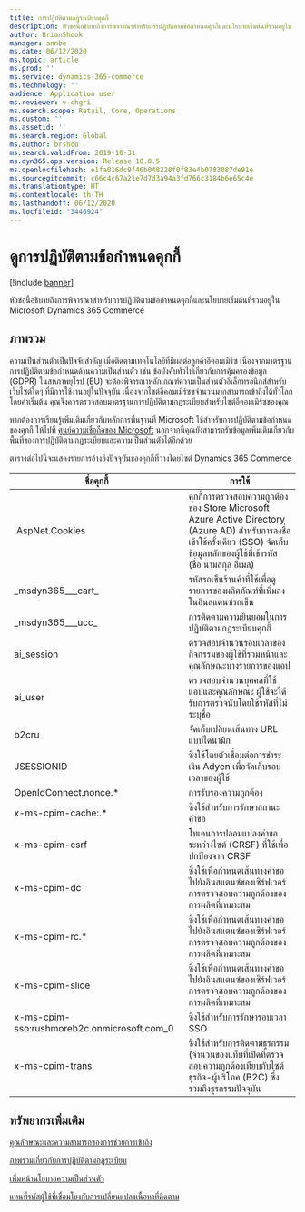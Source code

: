 ```yaml
---
title: การปฏิบัติตามกฎระเบียบคุกกี้
description: หัวข้อนี้อธิบายถึงการพิจารณาสำหรับการปฏิบัติตามข้อกำหนดคุกกี้และนโยบายเริ่มต้นที่รวมอยู่ใน Microsoft Dynamics 365 Commerce
author: BrianShook
manager: annbe
ms.date: 06/12/2020
ms.topic: article
ms.prod: ''
ms.service: dynamics-365-commerce
ms.technology: ''
audience: Application user
ms.reviewer: v-chgri
ms.search.scope: Retail, Core, Operations
ms.custom: ''
ms.assetid: ''
ms.search.region: Global
ms.author: brshoo
ms.search.validFrom: 2019-10-31
ms.dyn365.ops.version: Release 10.0.5
ms.openlocfilehash: e1fa016dc9f46b048220f0f83e4b0783087de91e
ms.sourcegitcommit: c66c4c67a21e7d7d3a94a3fd766c3184b6e65c4e
ms.translationtype: HT
ms.contentlocale: th-TH
ms.lasthandoff: 06/12/2020
ms.locfileid: "3446924"
---
```

# <a name="cookie-compliance"></a>ดูการปฏิบัติตามข้อกำหนดคุกกี้

[!include [banner](includes/banner.md)]

หัวข้อนี้อธิบายถึงการพิจารณาสำหรับการปฏิบัติตามข้อกำหนดคุกกี้และนโยบายเริ่มต้นที่รวมอยู่ใน Microsoft Dynamics 365 Commerce

## <a name="overview"></a>ภาพรวม

ความเป็นส่วนตัวเป็นปัจจัยสำคัญ เมื่อติดตามเทคโนโลยีที่มีผลต่อลูกค้าอีคอมเมิร์ซ เนื่องจากมาตรฐานการปฏิบัติตามข้อกำหนดด้านความเป็นส่วนตัว เช่น ข้อบังคับทั่วไปเกี่ยวกับการคุ้มครองข้อมูล (GDPR) ในสหภาพยุโรป (EU) จะต้องพิจารณาหลักเกณฑ์ความเป็นส่วนตัวอิเล็กทรอนิกส์สำหรับเว็บไซต์ใดๆ ที่มีการใช้งานอยู่ในปัจจุบัน เนื่องจากไซต์อีคอมเมิร์ซฃจำนวนมากสามารถเข้าถึงได้ทั่วโลกโดยค่าเริ่มต้น คุณจึงควรตรวจสอบมาตรฐานการปฏิบัติตามกฎระเบียบสำหรับไซต์อีคอมเมิร์ซของคุณ

หากต้องการเรียนรู้เพิ่มเติมเกี่ยวกับหลักการพื้นฐานที่ Microsoft ใช้สำหรับการปฏิบัติตามข้อกำหนดของคุกกี้ ให้ไปที่ [ศูนย์ความเชื่อถือของ Microsoft](https://www.microsoft.com/trust-center) นอกจากนี้คุณยังสามารถรับข้อมูลเพิ่มเติมเกี่ยวกับพื้นที่ของการปฏิบัติตามกฎระเบียบและความเป็นส่วนตัวได้อีกด้วย

ตารางต่อไปนี้จะแสดงรายการอ้างอิงปัจจุบันของคุกกี้ที่วางโดยไซต์ Dynamics 365 Commerce

| ชื่อคุกกี้                               | การใช้                                                        |
| ------------------------------------------- | ------------------------------------------------------------ |
| .AspNet.Cookies                             | คุกกี้การตรวจสอบความถูกต้องของ Store Microsoft Azure Active Directory (Azure AD) สำหรับการลงชื่อเข้าใช้ครั้งเดียว (SSO) จัดเก็บข้อมูลหลักของผู้ใช้ที่เข้ารหัส (ชื่อ นามสกุล อีเมล) |
| &#95;msdyn365___cart&#95;                           | รหัสรถเข็นร้านค้าที่ใช้เพื่อดูรายการของผลิตภัณฑ์ที่เพิ่มลงในอินสแตนซ์รถเข็น |
| &#95;msdyn365___ucc&#95;                            | การติดตามความยินยอมในการปฏิบัติตามกฎระเบียบคุกกี้                          |
| ai_session                                  | ตรวจสอบจำนวนรอบเวลาของกิจกรรมของผู้ใช้ที่รวมหน้าและคุณลักษณะบางรายการของแอป |
| ai_user                                     | ตรวจสอบจำนวนบุคคลที่ใช้แอปและคุณลักษณะ ผู้ใช้จะได้รับการตรวจนับโดยใช้รหัสที่ไม่ระบุชื่อ |
| b2cru                                       | จัดเก็บเปลี่ยนเส้นทาง URL แบบไดนามิก                              |
| JSESSIONID                                  | ซึ่งใช้โดยตัวเชื่อมต่อการชำระเงิน Adyen เพื่อจัดเก็บรอบเวลาของผู้ใช้       |
| OpenIdConnect.nonce.&#42;                       | การรับรองความถูกต้อง                                               |
| x-ms-cpim-cache:.&#42;                          | ซึ่งใช้สำหรับการรักษาสถานะคำขอ                      |
| x-ms-cpim-csrf                              | โทเคนการปลอมแปลงคำขอระหว่างไซต์ (CRSF) ที่ใช้เพื่อปกป้องจาก CRSF     |
| x-ms-cpim-dc                                | ซึ่งใช้เพื่อกำหนดเส้นทางคำขอไปยังอินสแตนซ์ของเซิร์ฟเวอร์การตรวจสอบความถูกต้องของการผลิตที่เหมาะสม |
| x-ms-cpim-rc.&#42;                              | ซึ่งใช้เพื่อกำหนดเส้นทางคำขอไปยังอินสแตนซ์ของเซิร์ฟเวอร์การตรวจสอบความถูกต้องของการผลิตที่เหมาะสม |
| x-ms-cpim-slice                             | ซึ่งใช้เพื่อกำหนดเส้นทางคำขอไปยังอินสแตนซ์ของเซิร์ฟเวอร์การตรวจสอบความถูกต้องของการผลิตที่เหมาะสม |
| x-ms-cpim-sso:rushmoreb2c.onmicrosoft.com_0 | ซึ่งใช้สำหรับการรักษารอบเวลา SSO                        |
| x-ms-cpim-trans                             | ซึ่งใช้สำหรับการติดตามธุรกรรม (จำนวนของแท็บที่เปิดที่ตรวจสอบความถูกต้องเทียบกับไซต์ธุรกิจ-ผู้บริโภค (B2C) ซึ่งรวมถึงธุรกรรมปัจจุบัน |

## <a name="additional-resources"></a>ทรัพยากรเพิ่มเติม

[คุณลักษณะและความสามารถของการช่วยการเข้าถึง](accessibility.md)

[ภาพรวมเกี่ยวกับการปฏิบัติตามกฎระเบียบ](compliance-overview.md)

[เพิ่มหน้านโยบายความเป็นส่วนตัว](add-privacy-page.md)

[แทนที่รหัสผู้ใช้ที่เชื่อมโยงกับการเปลี่ยนแปลงเนื้อหาที่ติดตาม](replace-IDs-tracked-changes.md)
